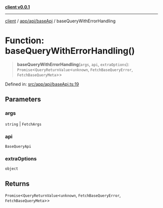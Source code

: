 [**client v0.0.1**](../../../../README.md)

***

[client](../../../../README.md) / [app/api/baseApi](../README.md) / baseQueryWithErrorHandling

# Function: baseQueryWithErrorHandling()

> **baseQueryWithErrorHandling**(`args`, `api`, `extraOptions`): `Promise`\<`QueryReturnValue`\<`unknown`, `FetchBaseQueryError`, `FetchBaseQueryMeta`\>\>

Defined in: [src/app/api/baseApi.ts:19](https://github.com/petelc/WMS/blob/0ba5e61a5ede3de744df1a5839724fa19a2a534f/client/src/app/api/baseApi.ts#L19)

## Parameters

### args

`string` | `FetchArgs`

### api

`BaseQueryApi`

### extraOptions

`object`

## Returns

`Promise`\<`QueryReturnValue`\<`unknown`, `FetchBaseQueryError`, `FetchBaseQueryMeta`\>\>
